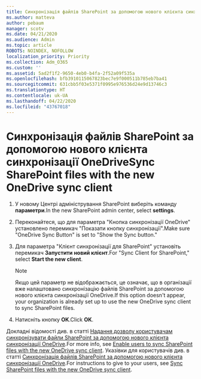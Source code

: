 ```yaml
---
title: Синхронізація файлів SharePoint за допомогою нового клієнта синхронізації OneDrive
ms.author: matteva
author: pebaum
manager: scotv
ms.date: 04/21/2020
ms.audience: Admin
ms.topic: article
ROBOTS: NOINDEX, NOFOLLOW
localization_priority: Priority
ms.collection: Adm_O365
ms.custom: ''
ms.assetid: 5ad2f1f2-9650-4eb0-b4fa-2f52a09f535a
ms.openlocfilehash: bfb3910115067823bec7e9f000511b785eb7ba41
ms.sourcegitcommit: 631cbb5f03e5371f0995e976536d24e9d13746c3
ms.translationtype: HT
ms.contentlocale: uk-UA
ms.lasthandoff: 04/22/2020
ms.locfileid: "43767018"
---
```

# <a name="sync-sharepoint-files-with-the-new-onedrive-sync-client"></a><span data-ttu-id="c7c4d-102">Синхронізація файлів SharePoint за допомогою нового клієнта синхронізації OneDrive</span><span class="sxs-lookup"><span data-stu-id="c7c4d-102">Sync SharePoint files with the new OneDrive sync client</span></span>

1. <span data-ttu-id="c7c4d-103">У новому Центрі адміністрування SharePoint виберіть команду **параметри**.</span><span class="sxs-lookup"><span data-stu-id="c7c4d-103">In the new SharePoint admin center, select **settings**.</span></span>
    
2. <span data-ttu-id="c7c4d-104">Переконайтеся, що для параметра "Кнопка синхронізації OneDrive" установлено перемикач "Показати кнопку синхронізації".</span><span class="sxs-lookup"><span data-stu-id="c7c4d-104">Make sure "OneDrive Sync Button" is set to "Show the Sync button."</span></span>
    
3. <span data-ttu-id="c7c4d-105">Для параметра "Клієнт синхронізації для SharePoint" установіть перемикач **Запустити новий клієнт**.</span><span class="sxs-lookup"><span data-stu-id="c7c4d-105">For "Sync Client for SharePoint," select **Start the new client**.</span></span>
    
    > [!NOTE]
    > <span data-ttu-id="c7c4d-106">Якщо цей параметр не відображається, це означає, що в організації вже налаштовано синхронізацію файлів SharePoint за допомогою нового клієнта синхронізації OneDrive.</span><span class="sxs-lookup"><span data-stu-id="c7c4d-106">If this option doesn't appear, your organization is already set up to use the new OneDrive sync client to sync SharePoint files.</span></span> 
  
4. <span data-ttu-id="c7c4d-107">Натисніть кнопку **OK**.</span><span class="sxs-lookup"><span data-stu-id="c7c4d-107">Click **OK**.</span></span>
    
<span data-ttu-id="c7c4d-108">Докладні відомості див. в статті [Надання дозволу користувачам синхронізувати файли SharePoint за допомогою нового клієнта синхронізації OneDrive](https://go.microsoft.com/fwlink/?linkid=866433).</span><span class="sxs-lookup"><span data-stu-id="c7c4d-108">For more info, see [Enable users to sync SharePoint files with the new OneDrive sync client](https://go.microsoft.com/fwlink/?linkid=866433).</span></span> <span data-ttu-id="c7c4d-109">Указівки для користувачів див. в статті [Синхронізація файлів SharePoint за допомогою нового клієнта синхронізації OneDrive](https://go.microsoft.com/fwlink/?linkid=866427).</span><span class="sxs-lookup"><span data-stu-id="c7c4d-109">For instructions to give to your users, see [Sync SharePoint files with the new OneDrive sync client](https://go.microsoft.com/fwlink/?linkid=866427).</span></span>
  

